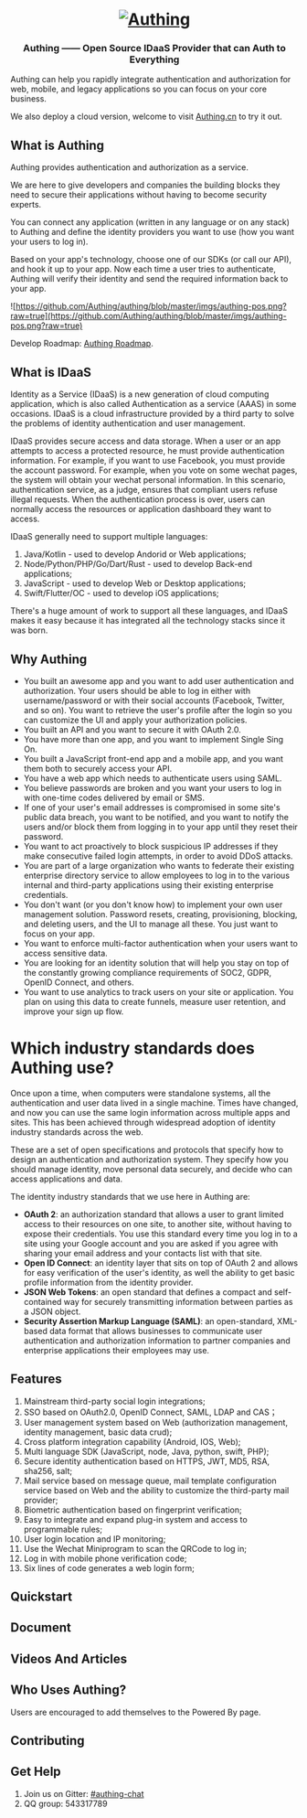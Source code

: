<h1 align="center">
  <a href="https://authing.cn"><img width="550" src="https://cdn.authing.cn/authing-logo@2.png?a=1" alt="Authing" /></a>
</h1>

<h3 align="center">Authing —— Open Source IDaaS Provider that can Auth to Everything</h3>

Authing can help you rapidly integrate authentication and authorization for web, mobile, and legacy applications so you can focus on your core business.

We also deploy a cloud version, welcome to visit [Authing.cn](https://authing.cn) to try it out.

## What is Authing

Authing provides authentication and authorization as a service.

We are here to give developers and companies the building blocks they need to secure their applications without having to become security experts.

You can connect any application (written in any language or on any stack) to Authing and define the identity providers you want to use (how you want your users to log in).

Based on your app's technology, choose one of our SDKs (or call our API), and hook it up to your app. Now each time a user tries to authenticate, Authing will verify their identity and send the required information back to your app.

![https://github.com/Authing/authing/blob/master/imgs/authing-pos.png?raw=true](https://github.com/Authing/authing/blob/master/imgs/authing-pos.png?raw=true)

Develop Roadmap: [Authing Roadmap](https://github.com/Authing/authing/projects/1).

## What is IDaaS

Identity as a Service (IDaaS) is a new generation of cloud computing application, which is also called Authentication as a service (AAAS) in some occasions. IDaaS is a cloud infrastructure provided by a third party to solve the problems of identity authentication and user management.

IDaaS provides secure access and data storage. When a user or an app attempts to access a protected resource, he must provide authentication information. For example, if you want to use Facebook, you must provide the account password. For example, when you vote on some wechat pages, the system will obtain your wechat personal information. In this scenario, authentication service, as a judge, ensures that compliant users refuse illegal requests. When the authentication process is over, users can normally access the resources or application dashboard they want to access.

IDaaS generally need to support multiple languages:

1. Java/Kotlin - used to develop Andorid or Web applications;
1. Node/Python/PHP/Go/Dart/Rust - used to develop Back-end applications;
1. JavaScript - used to develop Web or Desktop applications;
1. Swift/Flutter/OC - used to develop iOS applications;

There's a huge amount of work to support all these languages, and IDaaS makes it easy because it has integrated all the technology stacks since it was born.

## Why Authing

- You built an awesome app and you want to add user authentication and authorization. Your users should be able to log in either with username/password or with their social accounts (Facebook, Twitter, and so on). You want to retrieve the user's profile after the login so you can customize the UI and apply your authorization policies.
- You built an API and you want to secure it with OAuth 2.0.
- You have more than one app, and you want to implement Single Sing On.
- You built a JavaScript front-end app and a mobile app, and you want them both to securely access your API.
- You have a web app which needs to authenticate users using SAML.
- You believe passwords are broken and you want your users to log in with one-time codes delivered by email or SMS.
- If one of your user's email addresses is compromised in some site's public data breach, you want to be notified, and you want to notify the users and/or block them from logging in to your app until they reset their password.
- You want to act proactively to block suspicious IP addresses if they make consecutive failed login attempts, in order to avoid DDoS attacks.
- You are part of a large organization who wants to federate their existing enterprise directory service to allow employees to log in to the various internal and third-party applications using their existing enterprise credentials.
- You don't want (or you don't know how) to implement your own user management solution. Password resets, creating, provisioning, blocking, and deleting users, and the UI to manage all these. You just want to focus on your app.
- You want to enforce multi-factor authentication when your users want to access sensitive data.
- You are looking for an identity solution that will help you stay on top of the constantly growing compliance requirements of SOC2, GDPR, OpenID Connect, and others.
- You want to use analytics to track users on your site or application. You plan on using this data to create funnels, measure user retention, and improve your sign up flow.

# **Which industry standards does Authing use?**

Once upon a time, when computers were standalone systems, all the authentication and user data lived in a single machine. Times have changed, and now you can use the same login information across multiple apps and sites. This has been achieved through widespread adoption of identity industry standards across the web.

These are a set of open specifications and protocols that specify how to design an authentication and authorization system. They specify how you should manage identity, move personal data securely, and decide who can access applications and data.

The identity industry standards that we use here in Authing are:

- **OAuth 2**: an authorization standard that allows a user to grant limited access to their resources on one site, to another site, without having to expose their credentials. You use this standard every time you log in to a site using your Google account and you are asked if you agree with sharing your email address and your contacts list with that site.
- **Open ID Connect**: an identity layer that sits on top of OAuth 2 and allows for easy verification of the user's identity, as well the ability to get basic profile information from the identity provider.
- **JSON Web Tokens**: an open standard that defines a compact and self-contained way for securely transmitting information between parties as a JSON object.
- **Security Assertion Markup Language (SAML)**: an open-standard, XML-based data format that allows businesses to communicate user authentication and authorization information to partner companies and enterprise applications their employees may use.

## Features

1. Mainstream third-party social login integrations;
1. SSO based on OAuth2.0, OpenID Connect, SAML, LDAP and CAS；
1. User management system based on Web (authorization management, identity management, basic data crud);
1. Cross platform integration capability (Android, IOS, Web);
1. Multi language SDK (JavaScript, node, Java, python, swift, PHP);
1. Secure identity authentication based on HTTPS, JWT, MD5, RSA, sha256, salt;
1. Mail service based on message queue, mail template configuration service based on Web and the ability to customize the third-party mail provider;
1. Biometric authentication based on fingerprint verification;
1. Easy to integrate and expand plug-in system and access to programmable rules;
1. User login location and IP monitoring;
1. Use the Wechat Miniprogram to scan the QRCode to log in;
1. Log in with mobile phone verification code;
1. Six lines of code generates a web login form;

## Quickstart

## Document

## Videos And Articles

## Who Uses Authing?

Users are encouraged to add themselves to the Powered By page.

## Contributing

## Get Help

1. Join us on Gitter: [#authing-chat](https://gitter.im/authing-chat/community)
2. QQ group: 543317789

